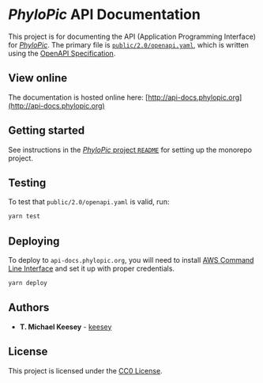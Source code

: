 # _PhyloPic_ API Documentation

This project is for documenting the API (Application Programming Interface) for [_PhyloPic_](https://beta/phylopic.org). The primary file is [`public/2.0/openapi.yaml`](./public/2.0/openapi.yaml), which is written using the [OpenAPI Specification](https://swagger.io/specification/).

## View online

The documentation is hosted online here: [http://api-docs.phylopic.org](http://api-docs.phylopic.org)

## Getting started

See instructions in the [_PhyloPic_ project `README`](../../README.md) for setting up the monorepo project.

## Testing

To test that `public/2.0/openapi.yaml` is valid, run:

```sh
yarn test
```

## Deploying

To deploy to `api-docs.phylopic.org`, you will need to install [AWS Command Line Interface](https://aws.amazon.com/cli/) and set it up with proper credentials.

```sh
yarn deploy
```

## Authors

-   **T. Michael Keesey** - [keesey](https://github.com/keesey)

## License

This project is licensed under the [CC0 License](https://creativecommons.org/share-your-work/public-domain/cc0).
